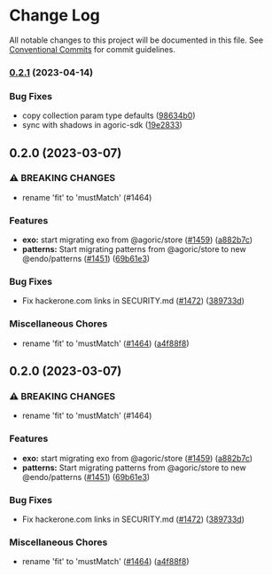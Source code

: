 # Change Log

All notable changes to this project will be documented in this file.
See [Conventional Commits](https://conventionalcommits.org) for commit guidelines.

### [0.2.1](https://github.com/endojs/endo/compare/@endo/patterns@0.2.0...@endo/patterns@0.2.1) (2023-04-14)

### Bug Fixes

- copy collection param type defaults ([98634b0](https://github.com/endojs/endo/commit/98634b033901714eecf5d0f85a74e143a2a42f56))
- sync with shadows in agoric-sdk ([19e2833](https://github.com/endojs/endo/commit/19e28339e359791fd2a9f78d2c3801598e3894ca))

## 0.2.0 (2023-03-07)

### ⚠ BREAKING CHANGES

- rename 'fit' to 'mustMatch' (#1464)

### Features

- **exo:** start migrating exo from @agoric/store ([#1459](https://github.com/endojs/endo/issues/1459)) ([a882b7c](https://github.com/endojs/endo/commit/a882b7ca88863d7f85310074c38f3cc0032e1e0e))
- **patterns:** Start migrating patterns from @agoric/store to new @endo/patterns ([#1451](https://github.com/endojs/endo/issues/1451)) ([69b61e3](https://github.com/endojs/endo/commit/69b61e3f9a0af9a9714413708ddb9bcf68772846))

### Bug Fixes

- Fix hackerone.com links in SECURITY.md ([#1472](https://github.com/endojs/endo/issues/1472)) ([389733d](https://github.com/endojs/endo/commit/389733dbc7a74992f909c38d27ea7e8e68623959))

### Miscellaneous Chores

- rename 'fit' to 'mustMatch' ([#1464](https://github.com/endojs/endo/issues/1464)) ([a4f88f8](https://github.com/endojs/endo/commit/a4f88f8ef1e7d62b993900244e260d90113f9759))

## 0.2.0 (2023-03-07)

### ⚠ BREAKING CHANGES

- rename 'fit' to 'mustMatch' (#1464)

### Features

- **exo:** start migrating exo from @agoric/store ([#1459](https://github.com/endojs/endo/issues/1459)) ([a882b7c](https://github.com/endojs/endo/commit/a882b7ca88863d7f85310074c38f3cc0032e1e0e))
- **patterns:** Start migrating patterns from @agoric/store to new @endo/patterns ([#1451](https://github.com/endojs/endo/issues/1451)) ([69b61e3](https://github.com/endojs/endo/commit/69b61e3f9a0af9a9714413708ddb9bcf68772846))

### Bug Fixes

- Fix hackerone.com links in SECURITY.md ([#1472](https://github.com/endojs/endo/issues/1472)) ([389733d](https://github.com/endojs/endo/commit/389733dbc7a74992f909c38d27ea7e8e68623959))

### Miscellaneous Chores

- rename 'fit' to 'mustMatch' ([#1464](https://github.com/endojs/endo/issues/1464)) ([a4f88f8](https://github.com/endojs/endo/commit/a4f88f8ef1e7d62b993900244e260d90113f9759))

